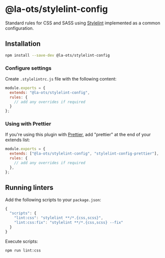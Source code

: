 # @la-ots/stylelint-config

Standard rules for CSS and SASS using [Stylelint](https://stylelint.io/) implemented as a common configuration.

## Installation

```bash
npm install --save-dev @la-ots/stylelint-config
```

### Configure settings

Create `.stylelintrc.js` file with the following content:

```javascript
module.exports = {
  extends: "@la-ots/stylelint-config",
  rules: {
    // add any overrides if required
  }
};
```

### Using with Prettier

If you're using this plugin with [Prettier](https://prettier.io), add "prettier" at the end of your extends list:

```javascript
module.exports = {
  extends: ["@la-ots/stylelint-config", "stylelint-config-prettier"],
  rules: {
    // add any overrides if required
  },
};
```

## Running linters

Add the following scripts to your `package.json`:

```javascript
{
  "scripts": {
    "lint:css": "stylelint **/*.{css,scss}",
    "lint:css:fix": "stylelint **/*.{css,scss} --fix"
  }
}
```

Execute scripts:

```bash
npm run lint:css
```
